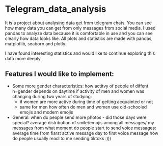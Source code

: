  # Telegram_data_analysis
It is a project about analysing data get from telegram chats. You can see how many data you can get from only messages from social media.
I used pandas to analyze data because it is comfortable in use and you can see clearly how data looks like.
All plots and statistics are made with pandas, matplotlib, seaborn and plotly.

I have found interesting statistics and would like to continue exploring this data more deeply.
## Features I would like to implement:
* Some more gender characteristics:
    how actitvy of people of diffent h=gender depends on daytime
    if activity of men and women was changing during two years of studying:
     - if women are more active during time of getting acquainted or not
     - same for men
    how often do men and women use old-schooled emojis and modern emojis
* General:
    when do people send more photos - did those days were special?
    average distribution of smile/emojis among all messages/ my messages
    from what moment do people start to send voice messages: average time from fiarst active message day to first voice message
    how do people usually reacl to me sending tiktoks :)))
   
   
   
